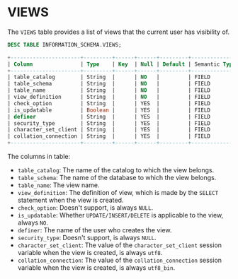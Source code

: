 # VIEWS

The `VIEWS` table provides a list of views that the current user has visibility of.

```sql
DESC TABLE INFORMATION_SCHEMA.VIEWS;
```

```sql
+----------------------+---------+------+------+---------+---------------+
| Column               | Type    | Key  | Null | Default | Semantic Type |
+----------------------+---------+------+------+---------+---------------+
| table_catalog        | String  |      | NO   |         | FIELD         |
| table_schema         | String  |      | NO   |         | FIELD         |
| table_name           | String  |      | NO   |         | FIELD         |
| view_definition      | String  |      | NO   |         | FIELD         |
| check_option         | String  |      | YES  |         | FIELD         |
| is_updatable         | Boolean |      | YES  |         | FIELD         |
| definer              | String  |      | YES  |         | FIELD         |
| security_type        | String  |      | YES  |         | FIELD         |
| character_set_client | String  |      | YES  |         | FIELD         |
| collation_connection | String  |      | YES  |         | FIELD         |
+----------------------+---------+------+------+---------+---------------+
```

The columns in table:

* `table_catalog`: The name of the catalog to which the view belongs. 
* `table_schema`: The name of the database to which the view belongs.
* `table_name`: The view name.
* `view_definition`: The definition of view, which is made by the `SELECT` statement when the view is created.
* `check_option`: Doesn't support, is always `NULL`.
* `is_updatable`: Whether `UPDATE/INSERT/DELETE` is applicable to the view, always `NO`.
* `definer`: The name of the user who creates the view.
* `security_type`: Doesn't support, is always `NULL`.
* `character_set_client`: The value of the `character_set_client` session variable when the view is created, is always `utf8`.
* `collation_connection`: The value of the `collation_connection` session variable when the view is created, is always `utf8_bin`.
